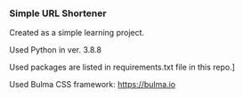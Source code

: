 ### Simple URL Shortener

Created as a simple learning project.

Used Python in ver. 3.8.8

Used packages are listed in requirements.txt file in this repo.]

Used Bulma CSS framework: https://bulma.io